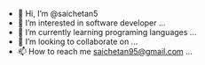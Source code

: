- 👋 Hi, I’m @saichetan5
- 👀 I’m interested in software developer ...
- 🌱 I’m currently learning programing languages ...
- 💞️ I’m looking to collaborate on ...
- 📫 How to reach me saichetan95@gmail.com ...

<!---
saichetan5/saichetan5 is a ✨ special ✨ repository because its `README.md` (this file) appears on your GitHub profile.
You can click the Preview link to take a look at your changes.
--->
